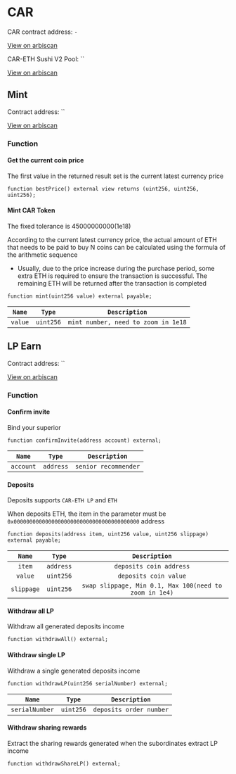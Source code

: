 # CAR
CAR contract address: `-`

[View on arbiscan](https://arbiscan.io/)

CAR-ETH Sushi V2 Pool: ``

[View on arbiscan](https://arbiscan.io/)

## Mint
Contract address: ``

[View on arbiscan](https://arbiscan.io/)

### Function
#### Get the current coin price

The first value in the returned result set is the current latest currency price

```solidity
function bestPrice() external view returns (uint256, uint256, uint256);
```

#### Mint CAR Token

The fixed tolerance is 45000000000(1e18)

According to the current latest currency price, the actual amount of ETH that needs to be paid to buy N coins can be calculated using the formula of the arithmetic sequence
  - Usually, due to the price increase during the purchase period, some extra ETH is required to ensure the transaction is successful. The remaining ETH will be returned after the transaction is completed

```solidity
function mint(uint256 value) external payable;
```

| `Name`  |  `Type`   |            `Description`            |
| :-----: | :-------: | :---------------------------------: |
| `value` | `uint256` | `mint number, need to zoom in 1e18` |

## LP Earn
Contract address: ``

[View on arbiscan](https://arbiscan.io/)

### Function
#### Confirm invite
Bind your superior

```solidity
function confirmInvite(address account) external;
```

|  `Name`   |  `Type`   |    `Description`     |
| :-------: | :-------: | :------------------: |
| `account` | `address` | `senior recommender` |

#### Deposits

Deposits supports `CAR-ETH LP` and `ETH`

When deposits ETH, the item in the parameter must be `0x0000000000000000000000000000000000000000` address

```solidity
function deposits(address item, uint256 value, uint256 slippage) external payable;
```

|   `Name`   |  `Type`   |                     `Description`                      |
| :--------: | :-------: | :----------------------------------------------------: |
|   `item`   | `address` |                `deposits coin address`                 |
|  `value`   | `uint256` |                 `deposits coin value`                  |
| `slippage` | `uint256` | `swap slippage, Min 0.1, Max 100(need to zoom in 1e4)` |

#### Withdraw all LP

Withdraw all generated deposits income

```solidity
function withdrawAll() external;
```

#### Withdraw single LP

Withdraw a single generated deposits income

```solidity
function withdrawLP(uint256 serialNumber) external;
```

|     `Name`     |  `Type`   |      `Description`      |
| :------------: | :-------: | :---------------------: |
| `serialNumber` | `uint256` | `deposits order number` |

#### Withdraw sharing rewards

Extract the sharing rewards generated when the subordinates extract LP income

```solidity
function withdrawShareLP() external;
```